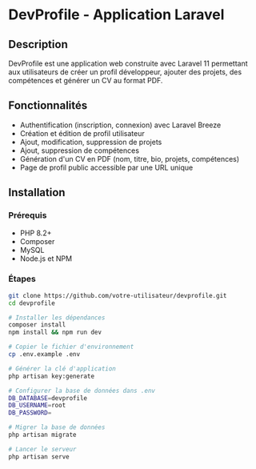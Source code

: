# DevProfile - Application Laravel

## Description

DevProfile est une application web construite avec Laravel 11 permettant aux utilisateurs de créer un profil développeur, ajouter des projets, des compétences et générer un CV au format PDF.

## Fonctionnalités

- Authentification (inscription, connexion) avec Laravel Breeze
- Création et édition de profil utilisateur
- Ajout, modification, suppression de projets
- Ajout, suppression de compétences
- Génération d'un CV en PDF (nom, titre, bio, projets, compétences)
- Page de profil public accessible par une URL unique

## Installation

### Prérequis

- PHP 8.2+
- Composer
- MySQL
- Node.js et NPM

### Étapes

```bash
git clone https://github.com/votre-utilisateur/devprofile.git
cd devprofile

# Installer les dépendances
composer install
npm install && npm run dev

# Copier le fichier d'environnement
cp .env.example .env

# Générer la clé d'application
php artisan key:generate

# Configurer la base de données dans .env
DB_DATABASE=devprofile
DB_USERNAME=root
DB_PASSWORD=

# Migrer la base de données
php artisan migrate

# Lancer le serveur
php artisan serve
